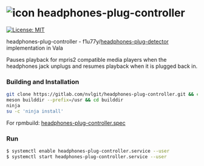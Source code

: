 # ![icon](https://assets.gitlab-static.net/uploads/-/system/project/avatar/6581165/bitmap.png) headphones-plug-controller

[![License: MIT](https://img.shields.io/badge/License-MIT-green.svg)](https://opensource.org/licenses/MIT)

headphones-plug-controller - f1u77y/<a href="https://github.com/f1u77y/headphones-plug-detector">headphones-plug-detector</a> implementation in Vala

Pauses playback for mpris2 compatible media players when the headphones jack  unplugs and resumes playback when it is plugged back in.

### Building and Installation

```bash
git clone https://gitlab.com/nvlgit/headphones-plug-controller.git && cd headphones-plug-controller
meson builddir --prefix=/usr && cd builddir
ninja
su -c 'ninja install'
```
For rpmbuild: <a href="https://gitlab.com/nvlgit/fedora-specs/blob/master/headphones-plug-controller.spec">headphones-plug-controller.spec</a> 

### Run
```bash
$ systemctl enable headphones-plug-controller.service --user
$ systemctl start headphones-plug-controller.service --user
```
